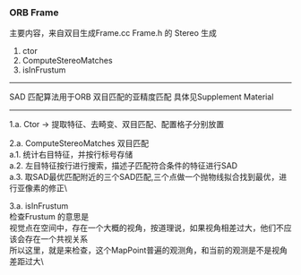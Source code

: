 <!--
 * @Author: Liu Weilong
 * @Date: 2021-01-30 19:18:55
 * @LastEditors: Liu Weilong 
 * @LastEditTime: 2021-02-01 10:20:10
 * @Description: 
-->
### ORB Frame
主要内容，来自双目生成Frame.cc Frame.h 的 Stereo 生成
1. ctor
2. ComputeStereoMatches
3. isInFrustum

---------
SAD 匹配算法用于ORB 双目匹配的亚精度匹配
具体见Supplement Material

----------
1.a. Ctor -> 提取特征、去畸变、双目匹配、配置格子分别放置

2.a. ComputeStereoMatches 双目匹配\
a.1. 统计右目特征，并按行标号存储\
a.2. 左目特征按行进行搜索，描述子匹配符合条件的特征进行SAD\
a.3. 取SAD最优匹配附近的三个SAD匹配,三个点做一个抛物线拟合找到最优，进行亚像素的修正\

3.a. isInFrustum \
     检查Frustum 的意思是\
     视觉点在空间中，存在一个大概的视角，按道理说，如果视角相差过大，他们不应该会存在一个共视关系\
     所以这里，就是来检查，这个MapPoint普遍的观测角，和当前的观测是不是视角差距过大\